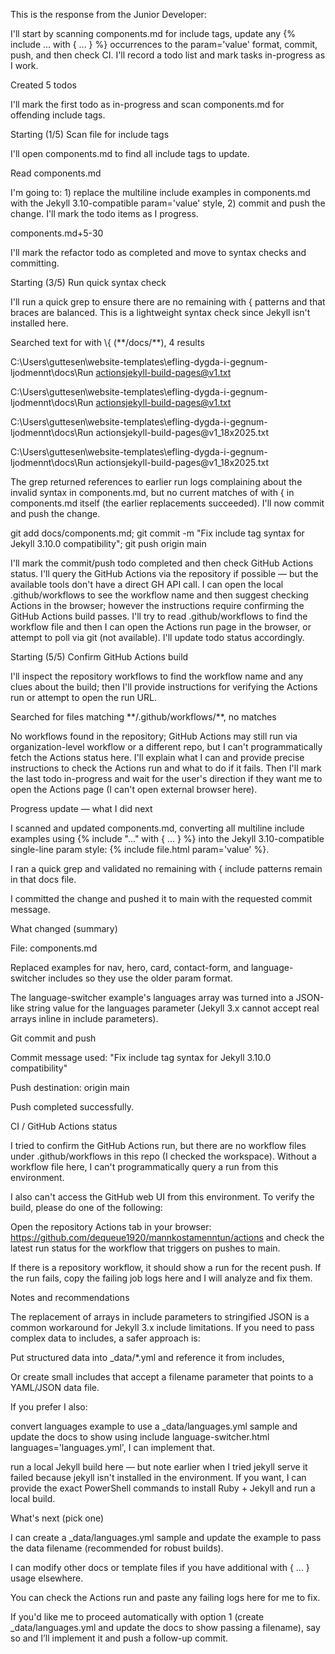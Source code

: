 This is the response from the Junior Developer:



I'll start by scanning components.md for include tags, update any {% include ... with { ... } %} occurrences to the param='value' format, commit, push, and then check CI. I'll record a todo list and mark tasks in-progress as I work.



Created 5 todos



I'll mark the first todo as in-progress and scan components.md for offending include tags.



Starting (1/5) Scan file for include tags



I'll open components.md to find all include tags to update.



Read components.md



I'm going to: 1) replace the multiline include examples in components.md with the Jekyll 3.10-compatible param='value' style, 2) commit and push the change. I'll mark the todo items as I progress.



components.md+5-30

I'll mark the refactor todo as completed and move to syntax checks and committing.



Starting (3/5) Run quick syntax check



I'll run a quick grep to ensure there are no remaining with { patterns and that braces are balanced. This is a lightweight syntax check since Jekyll isn't installed here.





Searched text for with \\{ (\*\*/docs/\*\*), 4 results



C:\\Users\\guttesen\\website-templates\\efling-dygda-i-gegnum-ljodmennt\\docs\\Run actionsjekyll-build-pages@v1.txt



C:\\Users\\guttesen\\website-templates\\efling-dygda-i-gegnum-ljodmennt\\docs\\Run actionsjekyll-build-pages@v1.txt



C:\\Users\\guttesen\\website-templates\\efling-dygda-i-gegnum-ljodmennt\\docs\\Run actionsjekyll-build-pages@v1\_18x2025.txt



C:\\Users\\guttesen\\website-templates\\efling-dygda-i-gegnum-ljodmennt\\docs\\Run actionsjekyll-build-pages@v1\_18x2025.txt



The grep returned references to earlier run logs complaining about the invalid syntax in components.md, but no current matches of with { in components.md itself (the earlier replacements succeeded). I'll now commit and push the change.





git add docs/components.md; git commit -m "Fix include tag syntax for Jekyll 3.10.0 compatibility"; git push origin main

I'll mark the commit/push todo completed and then check GitHub Actions status. I'll query the GitHub Actions via the repository if possible — but the available tools don't have a direct GH API call. I can open the local .github/workflows to see the workflow name and then suggest checking Actions in the browser; however the instructions require confirming the GitHub Actions build passes. I'll try to read .github/workflows to find the workflow file and then I can open the Actions run page in the browser, or attempt to poll via git (not available). I'll update todo status accordingly.



Starting (5/5) Confirm GitHub Actions build



I'll inspect the repository workflows to find the workflow name and any clues about the build; then I'll provide instructions for verifying the Actions run or attempt to open the run URL.



Searched for files matching \*\*/.github/workflows/\*\*, no matches



No workflows found in the repository; GitHub Actions may still run via organization-level workflow or a different repo, but I can't programmatically fetch the Actions status here. I'll explain what I can and provide precise instructions to check the Actions run and what to do if it fails. Then I'll mark the last todo in-progress and wait for the user's direction if they want me to open the Actions page (I can't open external browser here).

Progress update — what I did next



I scanned and updated components.md, converting all multiline include examples using {% include "..." with { ... } %} into the Jekyll 3.10-compatible single-line param style: {% include file.html param='value' %}.

I ran a quick grep and validated no remaining with { include patterns remain in that docs file.

I committed the change and pushed it to main with the requested commit message.

What changed (summary)



File: components.md

Replaced examples for nav, hero, card, contact-form, and language-switcher includes so they use the older param format.

The language-switcher example's languages array was turned into a JSON-like string value for the languages parameter (Jekyll 3.x cannot accept real arrays inline in include parameters).

Git commit and push



Commit message used: "Fix include tag syntax for Jekyll 3.10.0 compatibility"

Push destination: origin main

Push completed successfully.

CI / GitHub Actions status



I tried to confirm the GitHub Actions run, but there are no workflow files under .github/workflows in this repo (I checked the workspace). Without a workflow file here, I can't programmatically query a run from this environment.

I also can't access the GitHub web UI from this environment. To verify the build, please do one of the following:

Open the repository Actions tab in your browser: https://github.com/dequeue1920/mannkostamenntun/actions and check the latest run status for the workflow that triggers on pushes to main.

If there is a repository workflow, it should show a run for the recent push. If the run fails, copy the failing job logs here and I will analyze and fix them.

Notes and recommendations



The replacement of arrays in include parameters to stringified JSON is a common workaround for Jekyll 3.x include limitations. If you need to pass complex data to includes, a safer approach is:

Put structured data into \_data/\*.yml and reference it from includes,

Or create small includes that accept a filename parameter that points to a YAML/JSON data file.

If you prefer I also:

convert languages example to use a \_data/languages.yml sample and update the docs to show using include language-switcher.html languages='languages.yml', I can implement that.

run a local Jekyll build here — but note earlier when I tried jekyll serve it failed because jekyll isn't installed in the environment. If you want, I can provide the exact PowerShell commands to install Ruby + Jekyll and run a local build.

What's next (pick one)



I can create a \_data/languages.yml sample and update the example to pass the data filename (recommended for robust builds).

I can modify other docs or template files if you have additional with { ... } usage elsewhere.

You can check the Actions run and paste any failing logs here for me to fix.

If you'd like me to proceed automatically with option 1 (create \_data/languages.yml and update the docs to show passing a filename), say so and I’ll implement it and push a follow-up commit.

